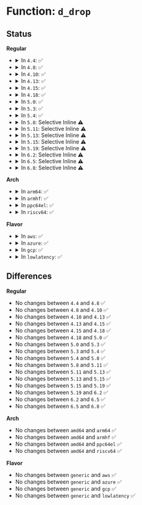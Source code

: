 # Function: <code>d_drop</code>

## Status
<b>Regular</b>
<ul>
<li>
<details>
<summary>In <code>4.4</code>: ✅</summary>

```c
void d_drop(struct dentry *dentry);
```

**Collision:** Unique Global

**Inline:** No

**Transformation:** False

**Instances:**

```
In fs/dcache.c (ffffffff812235c0)
Location: fs/dcache.c:491
Inline: False
Direct callers:
  - fs/dcache.c:do_one_tree
  - fs/ecryptfs/inode.c:ecryptfs_rmdir
  - fs/ecryptfs/inode.c:ecryptfs_do_unlink
  - fs/ecryptfs/inode.c:ecryptfs_mknod
  - fs/ecryptfs/inode.c:ecryptfs_mkdir
  - fs/ecryptfs/inode.c:ecryptfs_symlink
  - fs/fuse/dir.c:fuse_readdir
  - fs/fuse/control.c:fuse_ctl_remove_conn
```
**Symbols:**

```
ffffffff812235c0-ffffffff812235f2: d_drop (STB_GLOBAL)
```
</details>
</li>
<li>
<details>
<summary>In <code>4.8</code>: ✅</summary>

```c
void d_drop(struct dentry *dentry);
```

**Collision:** Unique Global

**Inline:** No

**Transformation:** False

**Instances:**

```
In fs/dcache.c (ffffffff8124bca0)
Location: fs/dcache.c:463
Inline: False
Direct callers:
  - fs/dcache.c:do_one_tree
  - fs/ecryptfs/inode.c:ecryptfs_mknod
  - fs/ecryptfs/inode.c:ecryptfs_rmdir
  - fs/ecryptfs/inode.c:ecryptfs_mkdir
  - fs/ecryptfs/inode.c:ecryptfs_symlink
  - fs/ecryptfs/inode.c:ecryptfs_do_unlink
  - fs/fuse/control.c:fuse_ctl_remove_conn
```
**Symbols:**

```
ffffffff8124bca0-ffffffff8124bcd2: d_drop (STB_GLOBAL)
```
</details>
</li>
<li>
<details>
<summary>In <code>4.10</code>: ✅</summary>

```c
void d_drop(struct dentry *dentry);
```

**Collision:** Unique Global

**Inline:** No

**Transformation:** False

**Instances:**

```
In fs/dcache.c (ffffffff8125ec80)
Location: fs/dcache.c:463
Inline: False
Direct callers:
  - fs/dcache.c:do_one_tree
  - fs/ecryptfs/inode.c:ecryptfs_mknod
  - fs/ecryptfs/inode.c:ecryptfs_rmdir
  - fs/ecryptfs/inode.c:ecryptfs_mkdir
  - fs/ecryptfs/inode.c:ecryptfs_symlink
  - fs/ecryptfs/inode.c:ecryptfs_do_unlink
  - fs/fuse/control.c:fuse_ctl_remove_conn
```
**Symbols:**

```
ffffffff8125ec80-ffffffff8125ecb2: d_drop (STB_GLOBAL)
```
</details>
</li>
<li>
<details>
<summary>In <code>4.13</code>: ✅</summary>

```c
void d_drop(struct dentry *dentry);
```

**Collision:** Unique Global

**Inline:** No

**Transformation:** False

**Instances:**

```
In fs/dcache.c (ffffffff8126c650)
Location: fs/dcache.c:497
Inline: False
Direct callers:
  - fs/dcache.c:do_one_tree
  - fs/configfs/dir.c:configfs_register_subsystem
  - fs/ecryptfs/inode.c:ecryptfs_mknod
  - fs/ecryptfs/inode.c:ecryptfs_rmdir
  - fs/ecryptfs/inode.c:ecryptfs_mkdir
  - fs/ecryptfs/inode.c:ecryptfs_symlink
  - fs/ecryptfs/inode.c:ecryptfs_do_unlink
  - fs/fuse/control.c:fuse_ctl_remove_conn
```
**Symbols:**

```
ffffffff8126c650-ffffffff8126c682: d_drop (STB_GLOBAL)
```
</details>
</li>
<li>
<details>
<summary>In <code>4.15</code>: ✅</summary>

```c
void d_drop(struct dentry *dentry);
```

**Collision:** Unique Global

**Inline:** No

**Transformation:** False

**Instances:**

```
In fs/dcache.c (ffffffff8128e970)
Location: fs/dcache.c:504
Inline: False
Direct callers:
  - fs/dcache.c:d_invalidate
  - fs/dcache.c:do_one_tree
  - fs/configfs/dir.c:configfs_register_subsystem
  - fs/ecryptfs/inode.c:ecryptfs_mknod
  - fs/ecryptfs/inode.c:ecryptfs_rmdir
  - fs/ecryptfs/inode.c:ecryptfs_mkdir
  - fs/ecryptfs/inode.c:ecryptfs_symlink
  - fs/ecryptfs/inode.c:ecryptfs_do_unlink
  - fs/fuse/control.c:fuse_ctl_remove_conn
```
**Symbols:**

```
ffffffff8128e970-ffffffff8128e9ab: d_drop (STB_GLOBAL)
```
</details>
</li>
<li>
<details>
<summary>In <code>4.18</code>: ✅</summary>

```c
void d_drop(struct dentry *dentry);
```

**Collision:** Unique Global

**Inline:** No

**Transformation:** False

**Instances:**

```
In fs/dcache.c (ffffffff812b4a40)
Location: fs/dcache.c:491
Inline: False
Direct callers:
  - fs/dcache.c:do_one_tree
  - fs/configfs/dir.c:configfs_register_subsystem
  - fs/ecryptfs/inode.c:ecryptfs_mknod
  - fs/ecryptfs/inode.c:ecryptfs_rmdir
  - fs/ecryptfs/inode.c:ecryptfs_mkdir
  - fs/ecryptfs/inode.c:ecryptfs_symlink
  - fs/ecryptfs/inode.c:ecryptfs_do_unlink
```
**Symbols:**

```
ffffffff812b4a40-ffffffff812b4a7a: d_drop (STB_GLOBAL)
```
</details>
</li>
<li>
<details>
<summary>In <code>5.0</code>: ✅</summary>

```c
void d_drop(struct dentry *dentry);
```

**Collision:** Unique Global

**Inline:** No

**Transformation:** False

**Instances:**

```
In fs/dcache.c (ffffffff812c9d00)
Location: fs/dcache.c:504
Inline: False
Direct callers:
  - fs/dcache.c:do_one_tree
  - fs/configfs/dir.c:configfs_register_subsystem
  - fs/ecryptfs/inode.c:ecryptfs_mknod
  - fs/ecryptfs/inode.c:ecryptfs_rmdir
  - fs/ecryptfs/inode.c:ecryptfs_mkdir
  - fs/ecryptfs/inode.c:ecryptfs_symlink
  - fs/ecryptfs/inode.c:ecryptfs_do_unlink
```
**Symbols:**

```
ffffffff812c9d00-ffffffff812c9d3a: d_drop (STB_GLOBAL)
```
</details>
</li>
<li>
<details>
<summary>In <code>5.3</code>: ✅</summary>

```c
void d_drop(struct dentry *dentry);
```

**Collision:** Unique Global

**Inline:** No

**Transformation:** False

**Instances:**

```
In fs/dcache.c (ffffffff812e66f0)
Location: fs/dcache.c:504
Inline: False
Direct callers:
  - fs/dcache.c:do_one_tree
  - fs/configfs/dir.c:configfs_register_subsystem
  - fs/ecryptfs/inode.c:ecryptfs_mknod
  - fs/ecryptfs/inode.c:ecryptfs_rmdir
  - fs/ecryptfs/inode.c:ecryptfs_mkdir
  - fs/ecryptfs/inode.c:ecryptfs_symlink
  - fs/ecryptfs/inode.c:ecryptfs_do_unlink
```
**Symbols:**

```
ffffffff812e66f0-ffffffff812e672c: d_drop (STB_GLOBAL)
```
</details>
</li>
<li>
<details>
<summary>In <code>5.4</code>: ✅</summary>

```c
void d_drop(struct dentry *dentry);
```

**Collision:** Unique Global

**Inline:** No

**Transformation:** False

**Instances:**

```
In fs/dcache.c (ffffffff812f8250)
Location: fs/dcache.c:504
Inline: False
Direct callers:
  - fs/dcache.c:do_one_tree
  - fs/configfs/dir.c:configfs_register_subsystem
  - fs/devpts/inode.c:devpts_pty_kill
  - fs/ecryptfs/inode.c:ecryptfs_mknod
  - fs/ecryptfs/inode.c:ecryptfs_rmdir
  - fs/ecryptfs/inode.c:ecryptfs_mkdir
  - fs/ecryptfs/inode.c:ecryptfs_symlink
  - fs/ecryptfs/inode.c:ecryptfs_do_unlink
```
**Symbols:**

```
ffffffff812f8250-ffffffff812f828c: d_drop (STB_GLOBAL)
```
</details>
</li>
<li>
<details>
<summary>In <code>5.8</code>: Selective Inline ⚠️</summary>

```c
void d_drop(struct dentry *dentry);
```

**Collision:** Unique Global

**Inline:** Selective

**Transformation:** False

**Instances:**

```
In fs/dcache.c (ffffffff81333b2f)
Location: fs/dcache.c:504
Inline: True
Inline callers:
  - fs/dcache.c:shrink_dcache_for_umount
  - fs/dcache.c:shrink_dcache_for_umount
Direct callers:
  - fs/configfs/dir.c:configfs_register_subsystem
  - fs/configfs/dir.c:create_default_group
  - fs/devpts/inode.c:devpts_pty_kill
  - fs/ecryptfs/inode.c:ecryptfs_mknod
  - fs/ecryptfs/inode.c:ecryptfs_rmdir
  - fs/ecryptfs/inode.c:ecryptfs_mkdir
  - fs/ecryptfs/inode.c:ecryptfs_symlink
  - fs/ecryptfs/inode.c:ecryptfs_do_unlink
  - fs/pstore/inode.c:pstore_put_backend_records
```
**Symbols:**

```
ffffffff813310f0-ffffffff81331135: d_drop (STB_GLOBAL)
```
</details>
</li>
<li>
<details>
<summary>In <code>5.11</code>: Selective Inline ⚠️</summary>

```c
void d_drop(struct dentry *dentry);
```

**Collision:** Unique Global

**Inline:** Selective

**Transformation:** False

**Instances:**

```
In fs/dcache.c (ffffffff8133f4af)
Location: fs/dcache.c:504
Inline: True
Inline callers:
  - fs/dcache.c:shrink_dcache_for_umount
  - fs/dcache.c:shrink_dcache_for_umount
Direct callers:
  - fs/configfs/dir.c:configfs_register_subsystem
  - fs/configfs/dir.c:create_default_group
  - fs/devpts/inode.c:devpts_pty_kill
  - fs/ecryptfs/inode.c:ecryptfs_mknod
  - fs/ecryptfs/inode.c:ecryptfs_rmdir
  - fs/ecryptfs/inode.c:ecryptfs_mkdir
  - fs/ecryptfs/inode.c:ecryptfs_symlink
  - fs/ecryptfs/inode.c:ecryptfs_do_unlink
  - fs/pstore/inode.c:pstore_put_backend_records
```
**Symbols:**

```
ffffffff8133ca80-ffffffff8133cac5: d_drop (STB_GLOBAL)
```
</details>
</li>
<li>
<details>
<summary>In <code>5.13</code>: Selective Inline ⚠️</summary>

```c
void d_drop(struct dentry *dentry);
```

**Collision:** Unique Global

**Inline:** Selective

**Transformation:** False

**Instances:**

```
In fs/dcache.c (ffffffff8134592f)
Location: fs/dcache.c:507
Inline: True
Inline callers:
  - fs/dcache.c:shrink_dcache_for_umount
  - fs/dcache.c:shrink_dcache_for_umount
Direct callers:
  - fs/configfs/dir.c:configfs_register_subsystem
  - fs/configfs/dir.c:create_default_group
  - fs/devpts/inode.c:devpts_pty_kill
  - fs/ecryptfs/inode.c:ecryptfs_mknod
  - fs/ecryptfs/inode.c:ecryptfs_rmdir
  - fs/ecryptfs/inode.c:ecryptfs_mkdir
  - fs/ecryptfs/inode.c:ecryptfs_symlink
  - fs/ecryptfs/inode.c:ecryptfs_do_unlink
  - fs/pstore/inode.c:pstore_put_backend_records
```
**Symbols:**

```
ffffffff81342f00-ffffffff81342f45: d_drop (STB_GLOBAL)
```
</details>
</li>
<li>
<details>
<summary>In <code>5.15</code>: Selective Inline ⚠️</summary>

```c
void d_drop(struct dentry *dentry);
```

**Collision:** Unique Global

**Inline:** Selective

**Transformation:** False

**Instances:**

```
In fs/dcache.c (ffffffff8139353f)
Location: fs/dcache.c:507
Inline: True
Inline callers:
  - fs/dcache.c:shrink_dcache_for_umount
  - fs/dcache.c:shrink_dcache_for_umount
Direct callers:
  - fs/configfs/dir.c:configfs_unregister_subsystem
  - fs/configfs/dir.c:configfs_register_subsystem
  - fs/configfs/dir.c:configfs_unregister_group
  - fs/configfs/dir.c:create_default_group
  - fs/devpts/inode.c:devpts_pty_kill
  - fs/ecryptfs/inode.c:ecryptfs_mknod
  - fs/ecryptfs/inode.c:ecryptfs_rmdir
  - fs/ecryptfs/inode.c:ecryptfs_mkdir
  - fs/ecryptfs/inode.c:ecryptfs_symlink
  - fs/ecryptfs/inode.c:ecryptfs_do_unlink
  - fs/pstore/inode.c:pstore_put_backend_records
```
**Symbols:**

```
ffffffff81390860-ffffffff813908a5: d_drop (STB_GLOBAL)
```
</details>
</li>
<li>
<details>
<summary>In <code>5.19</code>: Selective Inline ⚠️</summary>

```c
void d_drop(struct dentry *dentry);
```

**Collision:** Unique Global

**Inline:** Selective

**Transformation:** False

**Instances:**

```
In fs/dcache.c (ffffffff81414c7e)
Location: fs/dcache.c:532
Inline: True
Inline callers:
  - fs/dcache.c:shrink_dcache_for_umount
  - fs/dcache.c:shrink_dcache_for_umount
Direct callers:
  - fs/configfs/dir.c:configfs_unregister_subsystem
  - fs/configfs/dir.c:configfs_register_subsystem
  - fs/configfs/dir.c:configfs_unregister_group
  - fs/configfs/dir.c:create_default_group
  - fs/devpts/inode.c:devpts_pty_kill
  - fs/ecryptfs/inode.c:ecryptfs_mknod
  - fs/ecryptfs/inode.c:ecryptfs_rmdir
  - fs/ecryptfs/inode.c:ecryptfs_mkdir
  - fs/ecryptfs/inode.c:ecryptfs_symlink
  - fs/ecryptfs/inode.c:ecryptfs_do_unlink
  - fs/pstore/inode.c:pstore_put_backend_records
```
**Symbols:**

```
ffffffff81413080-ffffffff814130c9: d_drop (STB_GLOBAL)
```
</details>
</li>
<li>
<details>
<summary>In <code>6.2</code>: Selective Inline ⚠️</summary>

```c
void d_drop(struct dentry *dentry);
```

**Collision:** Unique Global

**Inline:** Selective

**Transformation:** False

**Instances:**

```
In fs/dcache.c (ffffffff814a019e)
Location: fs/dcache.c:532
Inline: True
Inline callers:
  - fs/dcache.c:shrink_dcache_for_umount
  - fs/dcache.c:shrink_dcache_for_umount
Direct callers:
  - fs/configfs/dir.c:configfs_unregister_subsystem
  - fs/configfs/dir.c:configfs_register_subsystem
  - fs/configfs/dir.c:configfs_unregister_group
  - fs/configfs/dir.c:create_default_group
  - fs/devpts/inode.c:devpts_pty_kill
  - fs/ecryptfs/inode.c:ecryptfs_mknod
  - fs/ecryptfs/inode.c:ecryptfs_rmdir
  - fs/ecryptfs/inode.c:ecryptfs_mkdir
  - fs/ecryptfs/inode.c:ecryptfs_symlink
  - fs/ecryptfs/inode.c:ecryptfs_do_unlink
  - fs/pstore/inode.c:pstore_put_backend_records
```
**Symbols:**

```
ffffffff8149e320-ffffffff8149e369: d_drop (STB_GLOBAL)
```
</details>
</li>
<li>
<details>
<summary>In <code>6.5</code>: Selective Inline ⚠️</summary>

```c
void d_drop(struct dentry *dentry);
```

**Collision:** Unique Global

**Inline:** Selective

**Transformation:** False

**Instances:**

```
In fs/dcache.c (ffffffff814d54be)
Location: fs/dcache.c:532
Inline: True
Inline callers:
  - fs/dcache.c:shrink_dcache_for_umount
  - fs/dcache.c:shrink_dcache_for_umount
Direct callers:
  - fs/configfs/dir.c:configfs_unregister_subsystem
  - fs/configfs/dir.c:configfs_register_subsystem
  - fs/configfs/dir.c:configfs_unregister_group
  - fs/configfs/dir.c:create_default_group
  - fs/devpts/inode.c:devpts_pty_kill
  - fs/ecryptfs/inode.c:ecryptfs_mknod
  - fs/ecryptfs/inode.c:ecryptfs_rmdir
  - fs/ecryptfs/inode.c:ecryptfs_mkdir
  - fs/ecryptfs/inode.c:ecryptfs_symlink
  - fs/ecryptfs/inode.c:ecryptfs_do_unlink
  - fs/pstore/inode.c:pstore_put_backend_records
```
**Symbols:**

```
ffffffff814d3640-ffffffff814d3689: d_drop (STB_GLOBAL)
```
</details>
</li>
<li>
<details>
<summary>In <code>6.8</code>: Selective Inline ⚠️</summary>

```c
void d_drop(struct dentry *dentry);
```

**Collision:** Unique Global

**Inline:** Selective

**Transformation:** False

**Instances:**

```
In fs/dcache.c (ffffffff815078de)
Location: fs/dcache.c:533
Inline: True
Inline callers:
  - fs/dcache.c:shrink_dcache_for_umount
  - fs/dcache.c:shrink_dcache_for_umount
Direct callers:
  - fs/configfs/dir.c:configfs_unregister_subsystem
  - fs/configfs/dir.c:configfs_register_subsystem
  - fs/configfs/dir.c:configfs_unregister_group
  - fs/configfs/dir.c:create_default_group
  - fs/devpts/inode.c:devpts_pty_kill
  - fs/ecryptfs/inode.c:ecryptfs_mknod
  - fs/ecryptfs/inode.c:ecryptfs_rmdir
  - fs/ecryptfs/inode.c:ecryptfs_mkdir
  - fs/ecryptfs/inode.c:ecryptfs_symlink
  - fs/ecryptfs/inode.c:ecryptfs_do_unlink
  - fs/pstore/inode.c:pstore_put_backend_records
```
**Symbols:**

```
ffffffff81505dc0-ffffffff81505e09: d_drop (STB_GLOBAL)
```
</details>
</li>
</ul>
<b>Arch</b>
<ul>
<li>
<details>
<summary>In <code>arm64</code>: ✅</summary>

```c
void d_drop(struct dentry *dentry);
```

**Collision:** Unique Global

**Inline:** No

**Transformation:** False

**Instances:**

```
In fs/dcache.c (ffff8000103a5af8)
Location: fs/dcache.c:504
Inline: False
Direct callers:
  - fs/dcache.c:do_one_tree
  - fs/configfs/dir.c:configfs_register_subsystem
  - fs/devpts/inode.c:devpts_pty_kill
  - fs/ecryptfs/inode.c:ecryptfs_mknod
  - fs/ecryptfs/inode.c:ecryptfs_rmdir
  - fs/ecryptfs/inode.c:ecryptfs_mkdir
  - fs/ecryptfs/inode.c:ecryptfs_symlink
  - fs/ecryptfs/inode.c:ecryptfs_do_unlink
```
**Symbols:**

```
ffff8000103a5af8-ffff8000103a5b84: d_drop (STB_GLOBAL)
```
</details>
</li>
<li>
<details>
<summary>In <code>armhf</code>: ✅</summary>

```c
void d_drop(struct dentry *dentry);
```

**Collision:** Unique Global

**Inline:** No

**Transformation:** False

**Instances:**

```
In fs/dcache.c (c0588bb8)
Location: fs/dcache.c:504
Inline: False
Direct callers:
  - fs/dcache.c:do_one_tree
  - fs/configfs/dir.c:configfs_register_subsystem
  - fs/devpts/inode.c:devpts_pty_kill
  - fs/ecryptfs/inode.c:ecryptfs_mknod
  - fs/ecryptfs/inode.c:ecryptfs_rmdir
  - fs/ecryptfs/inode.c:ecryptfs_mkdir
  - fs/ecryptfs/inode.c:ecryptfs_symlink
  - fs/ecryptfs/inode.c:ecryptfs_do_unlink
```
**Symbols:**

```
c0588bb8-c0588c08: d_drop (STB_GLOBAL)
```
</details>
</li>
<li>
<details>
<summary>In <code>ppc64el</code>: ✅</summary>

```c
void d_drop(struct dentry *dentry);
```

**Collision:** Unique Global

**Inline:** No

**Transformation:** False

**Instances:**

```
In fs/dcache.c (c0000000004a0b20)
Location: fs/dcache.c:504
Inline: False
Direct callers:
  - fs/dcache.c:do_one_tree
  - fs/configfs/dir.c:configfs_register_subsystem
  - fs/devpts/inode.c:devpts_pty_kill
  - fs/ecryptfs/inode.c:ecryptfs_mknod
  - fs/ecryptfs/inode.c:ecryptfs_rmdir
  - fs/ecryptfs/inode.c:ecryptfs_mkdir
  - fs/ecryptfs/inode.c:ecryptfs_symlink
  - fs/ecryptfs/inode.c:ecryptfs_do_unlink
```
**Symbols:**

```
c0000000004a0b20-c0000000004a0bd8: d_drop (STB_GLOBAL)
```
</details>
</li>
<li>
<details>
<summary>In <code>riscv64</code>: ✅</summary>

```c
void d_drop(struct dentry *dentry);
```

**Collision:** Unique Global

**Inline:** No

**Transformation:** False

**Instances:**

```
In fs/dcache.c (ffffffe00026c7e4)
Location: fs/dcache.c:504
Inline: False
Direct callers:
  - fs/dcache.c:do_one_tree
  - fs/configfs/dir.c:configfs_register_subsystem
  - fs/devpts/inode.c:devpts_pty_kill
  - fs/ecryptfs/inode.c:ecryptfs_mknod
  - fs/ecryptfs/inode.c:ecryptfs_rmdir
  - fs/ecryptfs/inode.c:ecryptfs_mkdir
  - fs/ecryptfs/inode.c:ecryptfs_symlink
  - fs/ecryptfs/inode.c:ecryptfs_do_unlink
```
**Symbols:**

```
ffffffe00026c7e4-ffffffe00026c85e: d_drop (STB_GLOBAL)
```
</details>
</li>
</ul>
<b>Flavor</b>
<ul>
<li>
<details>
<summary>In <code>aws</code>: ✅</summary>

```c
void d_drop(struct dentry *dentry);
```

**Collision:** Unique Global

**Inline:** No

**Transformation:** False

**Instances:**

```
In fs/dcache.c (ffffffff812f0830)
Location: fs/dcache.c:504
Inline: False
Direct callers:
  - fs/dcache.c:do_one_tree
  - fs/configfs/dir.c:configfs_register_subsystem
  - fs/devpts/inode.c:devpts_pty_kill
  - fs/ecryptfs/inode.c:ecryptfs_mknod
  - fs/ecryptfs/inode.c:ecryptfs_rmdir
  - fs/ecryptfs/inode.c:ecryptfs_mkdir
  - fs/ecryptfs/inode.c:ecryptfs_symlink
  - fs/ecryptfs/inode.c:ecryptfs_do_unlink
```
**Symbols:**

```
ffffffff812f0830-ffffffff812f086c: d_drop (STB_GLOBAL)
```
</details>
</li>
<li>
<details>
<summary>In <code>azure</code>: ✅</summary>

```c
void d_drop(struct dentry *dentry);
```

**Collision:** Unique Global

**Inline:** No

**Transformation:** False

**Instances:**

```
In fs/dcache.c (ffffffff812e1460)
Location: fs/dcache.c:504
Inline: False
Direct callers:
  - fs/dcache.c:do_one_tree
  - fs/configfs/dir.c:configfs_register_subsystem
  - fs/devpts/inode.c:devpts_pty_kill
  - fs/ecryptfs/inode.c:ecryptfs_mknod
  - fs/ecryptfs/inode.c:ecryptfs_rmdir
  - fs/ecryptfs/inode.c:ecryptfs_mkdir
  - fs/ecryptfs/inode.c:ecryptfs_symlink
  - fs/ecryptfs/inode.c:ecryptfs_do_unlink
```
**Symbols:**

```
ffffffff812e1460-ffffffff812e149c: d_drop (STB_GLOBAL)
```
</details>
</li>
<li>
<details>
<summary>In <code>gcp</code>: ✅</summary>

```c
void d_drop(struct dentry *dentry);
```

**Collision:** Unique Global

**Inline:** No

**Transformation:** False

**Instances:**

```
In fs/dcache.c (ffffffff812ee640)
Location: fs/dcache.c:504
Inline: False
Direct callers:
  - fs/dcache.c:do_one_tree
  - fs/configfs/dir.c:configfs_register_subsystem
  - fs/devpts/inode.c:devpts_pty_kill
  - fs/ecryptfs/inode.c:ecryptfs_mknod
  - fs/ecryptfs/inode.c:ecryptfs_rmdir
  - fs/ecryptfs/inode.c:ecryptfs_mkdir
  - fs/ecryptfs/inode.c:ecryptfs_symlink
  - fs/ecryptfs/inode.c:ecryptfs_do_unlink
```
**Symbols:**

```
ffffffff812ee640-ffffffff812ee67c: d_drop (STB_GLOBAL)
```
</details>
</li>
<li>
<details>
<summary>In <code>lowlatency</code>: ✅</summary>

```c
void d_drop(struct dentry *dentry);
```

**Collision:** Unique Global

**Inline:** No

**Transformation:** False

**Instances:**

```
In fs/dcache.c (ffffffff81300280)
Location: fs/dcache.c:504
Inline: False
Direct callers:
  - fs/dcache.c:do_one_tree
  - fs/configfs/dir.c:configfs_register_subsystem
  - fs/devpts/inode.c:devpts_pty_kill
  - fs/ecryptfs/inode.c:ecryptfs_mknod
  - fs/ecryptfs/inode.c:ecryptfs_rmdir
  - fs/ecryptfs/inode.c:ecryptfs_mkdir
  - fs/ecryptfs/inode.c:ecryptfs_symlink
  - fs/ecryptfs/inode.c:ecryptfs_do_unlink
```
**Symbols:**

```
ffffffff81300280-ffffffff813002ba: d_drop (STB_GLOBAL)
```
</details>
</li>
</ul>

## Differences
<b>Regular</b>
<ul>
<li>
No changes between <code>4.4</code> and <code>4.8</code> ✅
</li>
<li>
No changes between <code>4.8</code> and <code>4.10</code> ✅
</li>
<li>
No changes between <code>4.10</code> and <code>4.13</code> ✅
</li>
<li>
No changes between <code>4.13</code> and <code>4.15</code> ✅
</li>
<li>
No changes between <code>4.15</code> and <code>4.18</code> ✅
</li>
<li>
No changes between <code>4.18</code> and <code>5.0</code> ✅
</li>
<li>
No changes between <code>5.0</code> and <code>5.3</code> ✅
</li>
<li>
No changes between <code>5.3</code> and <code>5.4</code> ✅
</li>
<li>
No changes between <code>5.4</code> and <code>5.8</code> ✅
</li>
<li>
No changes between <code>5.8</code> and <code>5.11</code> ✅
</li>
<li>
No changes between <code>5.11</code> and <code>5.13</code> ✅
</li>
<li>
No changes between <code>5.13</code> and <code>5.15</code> ✅
</li>
<li>
No changes between <code>5.15</code> and <code>5.19</code> ✅
</li>
<li>
No changes between <code>5.19</code> and <code>6.2</code> ✅
</li>
<li>
No changes between <code>6.2</code> and <code>6.5</code> ✅
</li>
<li>
No changes between <code>6.5</code> and <code>6.8</code> ✅
</li>
</ul>
<b>Arch</b>
<ul>
<li>
No changes between <code>amd64</code> and <code>arm64</code> ✅
</li>
<li>
No changes between <code>amd64</code> and <code>armhf</code> ✅
</li>
<li>
No changes between <code>amd64</code> and <code>ppc64el</code> ✅
</li>
<li>
No changes between <code>amd64</code> and <code>riscv64</code> ✅
</li>
</ul>
<b>Flavor</b>
<ul>
<li>
No changes between <code>generic</code> and <code>aws</code> ✅
</li>
<li>
No changes between <code>generic</code> and <code>azure</code> ✅
</li>
<li>
No changes between <code>generic</code> and <code>gcp</code> ✅
</li>
<li>
No changes between <code>generic</code> and <code>lowlatency</code> ✅
</li>
</ul>
